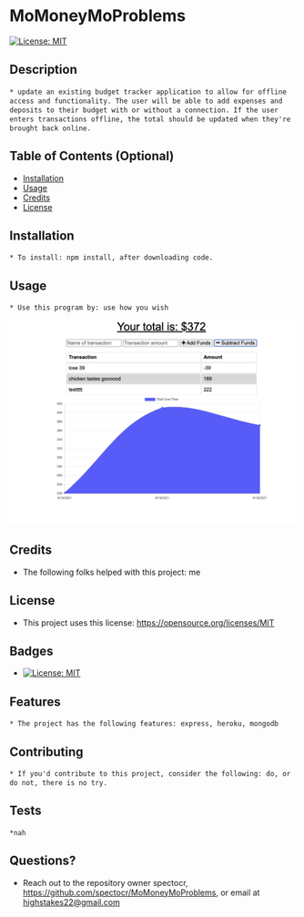 
  # MoMoneyMoProblems
  [![License: MIT](https://img.shields.io/badge/License-MIT-yellow.svg)](https://opensource.org/licenses/MIT)

  ## Description 
    * update an existing budget tracker application to allow for offline access and functionality. The user will be able to add expenses and deposits to their budget with or without a connection. If the user enters transactions offline, the total should be updated when they're brought back online.
  ## Table of Contents (Optional)
  
  * [Installation](#installation)
  * [Usage](#usage)
  * [Credits](#credits)
  * [License](#license)

  ## Installation
    * To install: npm install, after downloading code.
  
  ## Usage 
    * Use this program by: use how you wish
  
  ![alt text](./ss.png)
  
  
  ## Credits
   * The following folks helped with this project: me
  
  ## License
   * This project uses this license: https://opensource.org/licenses/MIT
  
  ## Badges
  
  * [![License: MIT](https://img.shields.io/badge/License-MIT-yellow.svg)](https://opensource.org/licenses/MIT)
  
  ## Features
    * The project has the following features: express, heroku, mongodb
  
  ## Contributing
    * If you'd contribute to this project, consider the following: do, or do not, there is no try. 
  ## Tests
    *nah

  ## Questions?
  * Reach out to the repository owner spectocr, https://github.com/spectocr/MoMoneyMoProblems, or email at highstakes22@gmail.com


